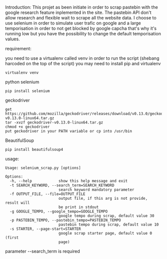 Introduction:
This projet as been initiate in order to scrap pastebin with the google research feature inplemented in the site.
The pastebin API don't allow research and flexible wait to scrape all the website data.
I choose to use selenium in order to simulate user trafic on google and a large temporisation in order to not get blocked by google capcha
that's why it's running low but you have the possibility to change the default temporisation values.

requirement:

you need to use a virtualenv called venv in order to run the script (shebang harcoded on the top of the script)
you may need to install pip and virtualenv

```
virtualenv venv
```

python selenium 
```
pip install selenium
```
geckodriver
```
get https://github.com/mozilla/geckodriver/releases/download/v0.13.0/geckodriver-v0.13.0-linux64.tar.gz          
tar -xvzf geckodriver-v0.13.0-linux64.tar.gz
chmod +x geckodriver
put geckodriver in your PATH variable or cp into /usr/bin
```

BeautifulSoup
```
pip install beautifulsoup4
```

usage:
```
Usage: selenium_scrap.py [options]

Options:
  -h, --help            show this help message and exit
  -t SEARCH_KEYWORD, --search_term=SEARCH_KEYWORD
                        search keyword mandatory parameter
  -f OUTPUT_FILE, --file=OUTPUT_FILE
                        output file, if this arg is not provide, result will
                        be print in stdout
  -g GOOGLE_TEMPO, --google_tempo=GOOGLE_TEMPO
                        google tempo during scrap, default value 30
  -p PASTEBIN_TEMPO, --pastebin_tempo=PASTEBIN_TEMPO
                        pastebin tempo during scrap, default value 10
  -s STARTER, --page-start=STARTER
                        google scrap starter page, default value 0 (first
                        page)
```
parameter --search_term is required
